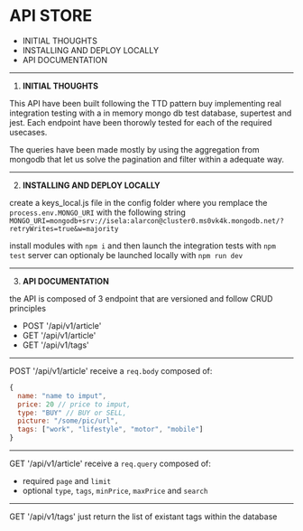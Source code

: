 # API STORE

- INITIAL THOUGHTS
- INSTALLING AND DEPLOY LOCALLY
- API DOCUMENTATION

---

1. **INITIAL THOUGHTS**

This API have been built following the TTD pattern buy implementing real integration testing with a in memory mongo db test database, supertest and jest. Each endpoint have been thorowly tested for each of the required usecases.

The queries have been made mostly by using the aggregation from mongodb that let us solve the pagination and filter within a adequate way.

---

2. **INSTALLING AND DEPLOY LOCALLY**

create a keys_local.js file in the config folder where you remplace the `process.env.MONGO_URI` with the following string
`MONGO_URI=mongodb+srv://isela:alarcon@cluster0.ms0vk4k.mongodb.net/?retryWrites=true&w=majority`

install modules with `npm i` and then launch the integration tests with `npm test`
server can optionaly be launched locally with `npm run dev`

---

3. **API DOCUMENTATION**

the API is composed of 3 endpoint that are versioned and follow CRUD principles

- POST '/api/v1/article'
- GET '/api/v1/article'
- GET '/api/v1/tags'

---

POST '/api/v1/article' receive a `req.body` composed of:

```js
{
  name: "name to imput",
  price: 20 // price to imput,
  type: "BUY" // BUY or SELL,
  picture: "/some/pic/url",
  tags: ["work", "lifestyle", "motor", "mobile"]
}
```

---

GET '/api/v1/article' receive a `req.query` composed of:

- required `page` and `limit`
- optional `type`, `tags`, `minPrice`, `maxPrice` and `search`

---

GET '/api/v1/tags' just return the list of existant tags within the database
